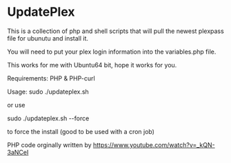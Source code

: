 # UpdatePlex

This is a collection of php and shell scripts that will pull the newest plexpass file for ubunutu and install it.

You will need to put your plex login information into the variables.php file.

This works for me with Ubuntu64 bit, hope it works for you.

Requirements:
PHP & PHP-curl

Usage:
sudo ./updateplex.sh

or use 

sudo ./updateplex.sh --force

to force the install (good to be used with a cron job)


PHP code orginally written by https://www.youtube.com/watch?v=_kQN-3aNCeI
